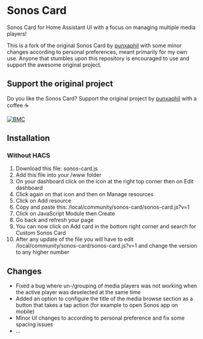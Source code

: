 # Sonos Card

Sonos Card for Home Assistant UI with a focus on managing multiple media players!

This is a fork of the original Sonos Card by [punxaphil](https://github.com/punxaphil/custom-sonos-card) with some minor changes according to personal preferences, meant primarily for my own use. Anyone that stumbles upon this repository is encouraged to use and support the awesome original project.
## Support the original project

Do you like the Sonos Card? Support the original project by [punxaphil](https://github.com/punxaphil/custom-sonos-card) with a coffee ☕️

[![BMC](https://www.buymeacoffee.com/assets/img/custom_images/white_img.png)](https://www.buymeacoffee.com/punxaphil)

## Installation

### Without HACS

1. Download this file: sonos-card.js
2. Add this file into your <config>/www folder
3. On your dashboard click on the icon at the right top corner then on Edit dashboard
4. Click again on that icon and then on Manage resources
5. Click on Add resource
6. Copy and paste this: /local/community/sonos-card/sonos-card.js?v=1
7. Click on JavaScript Module then Create
8. Go back and refresh your page
9. You can now click on Add card in the bottom right corner and search for Custom Sonos Card
10. After any update of the file you will have to edit /local/community/sonos-card/sonos-card.js?v=1 and change the version to any higher number

## Changes

* Fixed a bug where un-/grouping of media players was not working when the active player was deselected at the same time
* Added an option to configure the title of the media browse section as a button that takes a tap action (for example to open Sonos app on mobile)
* Minor UI changes to according to personal preference and fix some spacing issues
* ...
